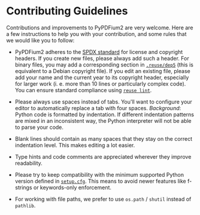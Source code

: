 <!-- SPDX-FileCopyrightText: 2021 geisserml <geisserml@gmail.com> -->
<!-- SPDX-License-Identifier: CC-BY-4.0 -->

# Contributing Guidelines

Contributions and improvements to PyPDFium2 are very welcome. Here are a few instructions to help you
with your contribution, and some rules that we would like you to follow:

* PyPDFium2 adheres to the [SPDX standard][spdx-licenses] for license and copyright headers.
  If you create new files, please always add such a header. For binary files, you may add a
  corresponding section in [`.reuse/dep5`][dep5] (this is equivalent to a Debian copyright file).
  If you edit an existing file, please add your name and the current year to its copyright header,
  especially for larger work (i. e. more than 10 lines or particularly complex code).
  You can ensure standard compliance using [`reuse lint`][reuse-lint].
  
* Please always use spaces instead of tabs. You'll want to configure your editor to automatically
  replace a tab with four spaces.
  *Background*: Python code is formatted by indentation. If different indentation patterns are mixed
                in an inconsistent way, the Python interpreter will not be able to parse your code.
  
* Blank lines should contain as many spaces that they stay on the correct indentation level.
  This makes editing a lot easier.
  
* Type hints and code comments are appreciated wherever they improve readability.

* Please try to keep compatibility with the minimum supported Python version defined in
  [`setup.cfg`][setup-cfg]. This means to avoid newer features like f-strings or keywords-only
  enforcement.

* For working with file paths, we prefer to use `os.path` / `shutil` instead of `pathlib`.

[spdx-licenses]: https://spdx.org/licenses/
[reuse-lint]: https://pypi.org/project/reuse/
[dep5]: .reuse/dep5
[setup-cfg]: setup.cfg
